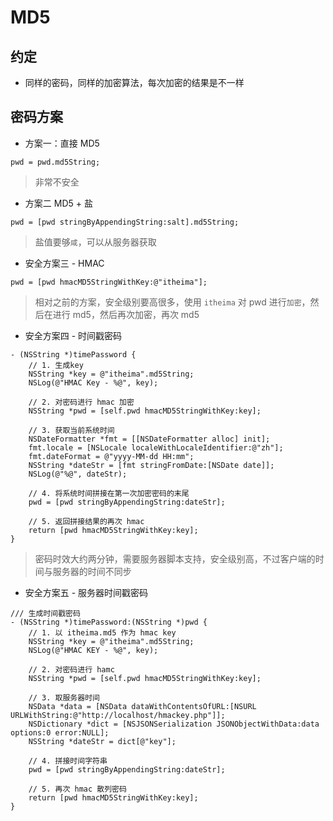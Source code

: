 # MD5

## 约定

* 同样的密码，同样的加密算法，每次加密的结果是不一样

## 密码方案
* 方案一：直接 MD5

```objc
pwd = pwd.md5String;
```

> 非常不安全

* 方案二 MD5 + 盐

```objc
pwd = [pwd stringByAppendingString:salt].md5String;
```
> 盐值要够`咸`，可以从服务器获取


* 安全方案三 - HMAC

```objc
pwd = [pwd hmacMD5StringWithKey:@"itheima"];
```
> 相对之前的方案，安全级别要高很多，使用 `itheima` 对 pwd 进行`加密`，然后在进行 md5，然后再次加密，再次 md5

* 安全方案四 - 时间戳密码

```objc
- (NSString *)timePassword {
    // 1. 生成key
    NSString *key = @"itheima".md5String;
    NSLog(@"HMAC Key - %@", key);

    // 2. 对密码进行 hmac 加密
    NSString *pwd = [self.pwd hmacMD5StringWithKey:key];

    // 3. 获取当前系统时间
    NSDateFormatter *fmt = [[NSDateFormatter alloc] init];
    fmt.locale = [NSLocale localeWithLocaleIdentifier:@"zh"];
    fmt.dateFormat = @"yyyy-MM-dd HH:mm";
    NSString *dateStr = [fmt stringFromDate:[NSDate date]];
    NSLog(@"%@", dateStr);

    // 4. 将系统时间拼接在第一次加密密码的末尾
    pwd = [pwd stringByAppendingString:dateStr];

    // 5. 返回拼接结果的再次 hmac
    return [pwd hmacMD5StringWithKey:key];
}
```

> 密码时效大约两分钟，需要服务器脚本支持，安全级别高，不过客户端的时间与服务器的时间不同步

* 安全方案五 - 服务器时间戳密码

```objc
/// 生成时间戳密码
- (NSString *)timePassword:(NSString *)pwd {
    // 1. 以 itheima.md5 作为 hmac key
    NSString *key = @"itheima".md5String;
    NSLog(@"HMAC KEY - %@", key);

    // 2. 对密码进行 hamc
    NSString *pwd = [self.pwd hmacMD5StringWithKey:key];

    // 3. 取服务器时间
    NSData *data = [NSData dataWithContentsOfURL:[NSURL URLWithString:@"http://localhost/hmackey.php"]];
    NSDictionary *dict = [NSJSONSerialization JSONObjectWithData:data options:0 error:NULL];
    NSString *dateStr = dict[@"key"];

    // 4. 拼接时间字符串
    pwd = [pwd stringByAppendingString:dateStr];

    // 5. 再次 hmac 散列密码
    return [pwd hmacMD5StringWithKey:key];
}
```

